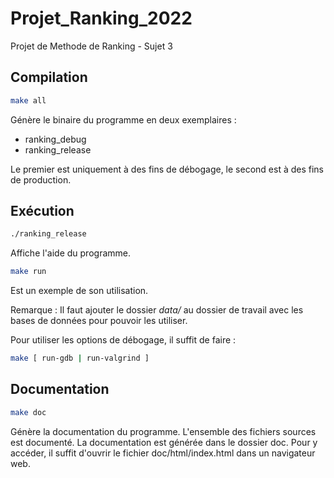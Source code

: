 # Projet_Ranking_2022
Projet de Methode de Ranking - Sujet 3

## Compilation
```bash
make all
```
Génère le binaire du programme en deux exemplaires :
- ranking_debug
- ranking_release

Le premier est uniquement à des fins de débogage, le second est à des fins de production.

## Exécution
```bash
./ranking_release
```
Affiche l'aide du programme.

```bash
make run
```
Est un exemple de son utilisation.

Remarque : Il faut ajouter le dossier _data/_ au dossier de travail avec les bases de données pour pouvoir les utiliser.

Pour utiliser les options de débogage, il suffit de faire :
```bash
make [ run-gdb | run-valgrind ]
```

## Documentation
```bash
make doc
```
Génère la documentation du programme. L'ensemble des fichiers sources est documenté. La documentation est générée dans le dossier doc. Pour y accéder, il suffit d'ouvrir le fichier doc/html/index.html dans un navigateur web.
